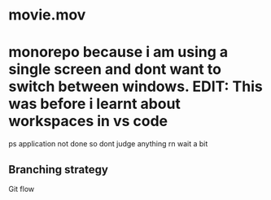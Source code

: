 # movie.mov


# monorepo because i am using a single screen and dont want to switch between windows. EDIT: This was before i learnt about workspaces in vs code

ps application not done so dont judge anything rn wait a bit


## Branching strategy
Git flow
